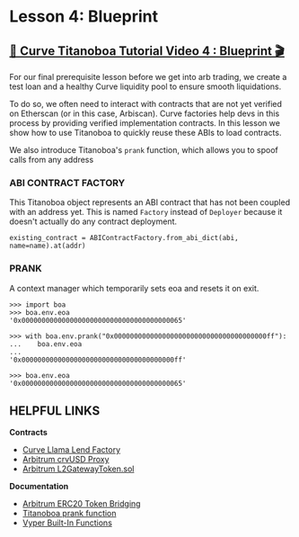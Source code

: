# Lesson 4: Blueprint

## [🎥 Curve Titanoboa Tutorial Video 4 : Blueprint 🎬](https://youtu.be/yeNtQvO20ag)

For our final prerequisite lesson before we get into arb trading, we create a test loan and a healthy Curve liquidity pool to ensure smooth liquidations.

To do so, we often need to interact with contracts that are not yet verified on Etherscan (or in this case, Arbiscan).  Curve factories help devs in this process by providing verified implementation contracts.  In this lesson we show how to use Titanoboa to quickly reuse these ABIs to load contracts.

We also introduce Titanoboa's `prank` function, which allows you to spoof calls from any address


### ABI CONTRACT FACTORY
This Titanoboa object represents an ABI contract that has not been coupled with an address yet.
This is named `Factory` instead of `Deployer` because it doesn't actually do any contract deployment.

`existing_contract = ABIContractFactory.from_abi_dict(abi, name=name).at(addr)`

### PRANK 

A context manager which temporarily sets eoa and resets it on exit.

```
>>> import boa
>>> boa.env.eoa
'0x0000000000000000000000000000000000000065'

>>> with boa.env.prank("0x00000000000000000000000000000000000000ff"):
...    boa.env.eoa
...
'0x00000000000000000000000000000000000000ff'

>>> boa.env.eoa
'0x0000000000000000000000000000000000000065'
```


## HELPFUL LINKS

**Contracts**
* [Curve Llama Lend Factory](https://arbiscan.io/address/0xcaEC110C784c9DF37240a8Ce096D352A75922DeA)
* [Arbitrum crvUSD Proxy](https://arbiscan.io/address/0x498Bf2B1e120FeD3ad3D42EA2165E9b73f99C1e5#code)
* [Arbitrum L2GatewayToken.sol](https://github.com/OffchainLabs/token-bridge-contracts/blob/main/contracts/tokenbridge/libraries/L2GatewayToken.sol)

**Documentation**
* [Arbitrum ERC20 Token Bridging](https://docs.arbitrum.io/build-decentralized-apps/token-bridging/token-bridge-erc20)
* [Titanoboa prank function](https://titanoboa.readthedocs.io/en/latest/api.html#boa.environment.Env.prank)
* [Vyper Built-In Functions](https://docs.vyperlang.org/en/stable/built-in-functions.html#chain-interaction)

